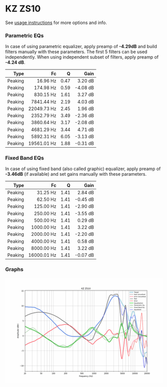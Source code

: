 # KZ ZS10
See [usage instructions](https://github.com/jaakkopasanen/AutoEq#usage) for more options and info.

### Parametric EQs
In case of using parametric equalizer, apply preamp of **-4.29dB** and build filters manually
with these parameters. The first 5 filters can be used independently.
When using independent subset of filters, apply preamp of **-4.24 dB**.

| Type    | Fc          |    Q | Gain     |
|--------:|------------:|-----:|---------:|
| Peaking | 16.96 Hz    | 0.47 | 3.20 dB  |
| Peaking | 174.98 Hz   | 0.59 | -4.08 dB |
| Peaking | 830.15 Hz   | 1.61 | 3.27 dB  |
| Peaking | 7841.44 Hz  | 2.19 | 4.03 dB  |
| Peaking | 22049.73 Hz | 2.45 | 1.96 dB  |
| Peaking | 2352.79 Hz  | 3.49 | -2.36 dB |
| Peaking | 3860.64 Hz  | 3.17 | -2.08 dB |
| Peaking | 4681.29 Hz  | 3.44 | 4.71 dB  |
| Peaking | 5892.31 Hz  | 6.05 | -3.13 dB |
| Peaking | 19561.01 Hz | 1.88 | -0.31 dB |

### Fixed Band EQs
In case of using fixed band (also called graphic) equalizer, apply preamp of **-3.46dB**
(if available) and set gains manually with these parameters.

| Type    | Fc          |    Q | Gain     |
|--------:|------------:|-----:|---------:|
| Peaking | 31.25 Hz    | 1.41 | 2.84 dB  |
| Peaking | 62.50 Hz    | 1.41 | -0.45 dB |
| Peaking | 125.00 Hz   | 1.41 | -2.90 dB |
| Peaking | 250.00 Hz   | 1.41 | -3.55 dB |
| Peaking | 500.00 Hz   | 1.41 | 0.29 dB  |
| Peaking | 1000.00 Hz  | 1.41 | 3.22 dB  |
| Peaking | 2000.00 Hz  | 1.41 | -2.20 dB |
| Peaking | 4000.00 Hz  | 1.41 | 0.58 dB  |
| Peaking | 8000.00 Hz  | 1.41 | 3.22 dB  |
| Peaking | 16000.01 Hz | 1.41 | -0.07 dB |

### Graphs
![](./KZ%20ZS10.png)